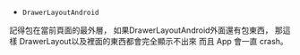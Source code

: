 - `DrawerLayoutAndroid`

記得包在當前頁面的最外層，
如果DrawerLayoutAndroid外面還有包東西，
那這樣 DrawerLayout以及裡面的東西都會完全顯示不出來
而且 App 會一直 crash。

